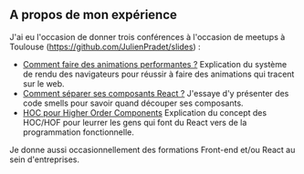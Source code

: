 ## A propos de mon expérience

J'ai eu l'occasion de donner trois conférences à l'occasion de meetups à Toulouse (https://github.com/JulienPradet/slides) :

- [Comment faire des animations performantes ?](https://julienpradet.github.io/slides/animations-performantes/) Explication du système de rendu des navigateurs pour réussir à faire des animations qui tracent sur le web.
- [Comment séparer ses composants React ?](https://julienpradet.github.io/slides/separtion-composants/) J'essaye d'y présenter des code smells pour savoir quand découper ses composants.
- [HOC pour Higher Order Components](https://julienpradet.github.io/slides/hoc/) Explication du concept des HOC/HOF pour leurrer les gens qui font du React vers de la programmation fonctionnelle.

Je donne aussi occasionnellement des formations Front-end et/ou React au sein d'entreprises.
